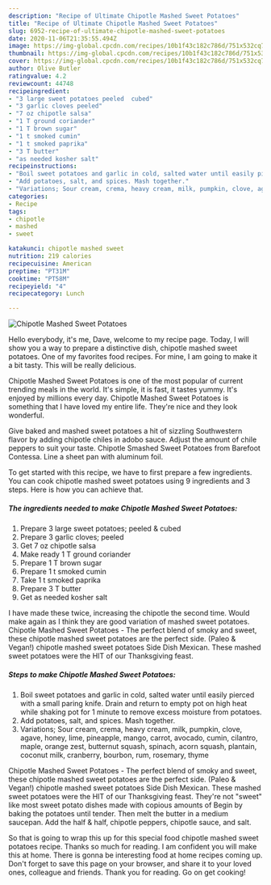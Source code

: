 ```yaml
---
description: "Recipe of Ultimate Chipotle Mashed Sweet Potatoes"
title: "Recipe of Ultimate Chipotle Mashed Sweet Potatoes"
slug: 6952-recipe-of-ultimate-chipotle-mashed-sweet-potatoes
date: 2020-11-06T21:35:55.494Z
image: https://img-global.cpcdn.com/recipes/10b1f43c182c786d/751x532cq70/chipotle-mashed-sweet-potatoes-recipe-main-photo.jpg
thumbnail: https://img-global.cpcdn.com/recipes/10b1f43c182c786d/751x532cq70/chipotle-mashed-sweet-potatoes-recipe-main-photo.jpg
cover: https://img-global.cpcdn.com/recipes/10b1f43c182c786d/751x532cq70/chipotle-mashed-sweet-potatoes-recipe-main-photo.jpg
author: Olive Butler
ratingvalue: 4.2
reviewcount: 44748
recipeingredient:
- "3 large sweet potatoes peeled  cubed"
- "3 garlic cloves peeled"
- "7 oz chipotle salsa"
- "1 T ground coriander"
- "1 T brown sugar"
- "1 t smoked cumin"
- "1 t smoked paprika"
- "3 T butter"
- "as needed kosher salt"
recipeinstructions:
- "Boil sweet potatoes and garlic in cold, salted water until easily pierced with a small paring knife. Drain and return to empty pot on high heat while shaking pot for 1 minute to remove excess moisture from potatoes."
- "Add potatoes, salt, and spices. Mash together."
- "Variations; Sour cream, crema, heavy cream, milk, pumpkin, clove, agave, honey, lime, pineapple, mango, carrot, avocado, cumin, cilantro, maple, orange zest, butternut squash, spinach, acorn squash, plantain, coconut milk, cranberry, bourbon, rum, rosemary, thyme"
categories:
- Recipe
tags:
- chipotle
- mashed
- sweet

katakunci: chipotle mashed sweet 
nutrition: 219 calories
recipecuisine: American
preptime: "PT31M"
cooktime: "PT58M"
recipeyield: "4"
recipecategory: Lunch

---
```



![Chipotle Mashed Sweet Potatoes](https://img-global.cpcdn.com/recipes/10b1f43c182c786d/751x532cq70/chipotle-mashed-sweet-potatoes-recipe-main-photo.jpg)

Hello everybody, it's me, Dave, welcome to my recipe page. Today, I will show you a way to prepare a distinctive dish, chipotle mashed sweet potatoes. One of my favorites food recipes. For mine, I am going to make it a bit tasty. This will be really delicious.

Chipotle Mashed Sweet Potatoes is one of the most popular of current trending meals in the world. It's simple, it is fast, it tastes yummy. It's enjoyed by millions every day. Chipotle Mashed Sweet Potatoes is something that I have loved my entire life. They're nice and they look wonderful.

Give baked and mashed sweet potatoes a hit of sizzling Southwestern flavor by adding chipotle chiles in adobo sauce. Adjust the amount of chile peppers to suit your taste. Chipotle Smashed Sweet Potatoes from Barefoot Contessa. Line a sheet pan with aluminum foil.


To get started with this recipe, we have to first prepare a few ingredients. You can cook chipotle mashed sweet potatoes using 9 ingredients and 3 steps. Here is how you can achieve that.

<!--inarticleads1-->

##### The ingredients needed to make Chipotle Mashed Sweet Potatoes:

1. Prepare 3 large sweet potatoes; peeled &amp; cubed
1. Prepare 3 garlic cloves; peeled
1. Get 7 oz chipotle salsa
1. Make ready 1 T ground coriander
1. Prepare 1 T brown sugar
1. Prepare 1 t smoked cumin
1. Take 1 t smoked paprika
1. Prepare 3 T butter
1. Get as needed kosher salt


I have made these twice, increasing the chipotle the second time. Would make again as I think they are good variation of mashed sweet potatoes. Chipotle Mashed Sweet Potatoes - The perfect blend of smoky and sweet, these chipotle mashed sweet potatoes are the perfect side. (Paleo &amp; Vegan!) chipotle mashed sweet potatoes Side Dish Mexican. These mashed sweet potatoes were the HIT of our Thanksgiving feast. 

<!--inarticleads2-->

##### Steps to make Chipotle Mashed Sweet Potatoes:

1. Boil sweet potatoes and garlic in cold, salted water until easily pierced with a small paring knife. Drain and return to empty pot on high heat while shaking pot for 1 minute to remove excess moisture from potatoes.
1. Add potatoes, salt, and spices. Mash together.
1. Variations; Sour cream, crema, heavy cream, milk, pumpkin, clove, agave, honey, lime, pineapple, mango, carrot, avocado, cumin, cilantro, maple, orange zest, butternut squash, spinach, acorn squash, plantain, coconut milk, cranberry, bourbon, rum, rosemary, thyme


Chipotle Mashed Sweet Potatoes - The perfect blend of smoky and sweet, these chipotle mashed sweet potatoes are the perfect side. (Paleo &amp; Vegan!) chipotle mashed sweet potatoes Side Dish Mexican. These mashed sweet potatoes were the HIT of our Thanksgiving feast. They&#39;re not &#34;sweet&#34; like most sweet potato dishes made with copious amounts of Begin by baking the potatoes until tender. Then melt the butter in a medium saucepan. Add the half &amp; half, chipotle peppers, chipotle sauce, and salt. 

So that is going to wrap this up for this special food chipotle mashed sweet potatoes recipe. Thanks so much for reading. I am confident you will make this at home. There is gonna be interesting food at home recipes coming up. Don't forget to save this page on your browser, and share it to your loved ones, colleague and friends. Thank you for reading. Go on get cooking!
